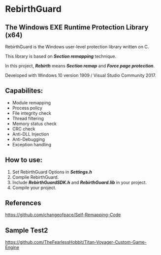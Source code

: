 # RebirthGuard

## The Windows EXE Runtime Protection Library (x64)


RebirthGuard is the Windows user-level protection library written on C.

This library is based on *__Section remapping__* technique.

In this project, *__Rebirth__* means *__Section remap__* and *__Force page protection__*.

Developed with Windows 10 version 1909 / Visual Studio Community 2017.


## Capabilites:
* Module remapping
* Process policy
* File integrity check
* Thread filtering
* Memory status check
* CRC check
* Anti-DLL Injection
* Anti-Debugging
* Exception handling


## How to use:
1. Set RebirthGuard Options in *__Settings.h__*
2. Complie RebirthGuard.
3. Include *__RebirthGuardSDK.h__* and *__RebirthGuard.lib__* in your project.
4. Compile your project.


## References
https://github.com/changeofpace/Self-Remapping-Code

## Sample Test2
https://github.com/TheFearlessHobbit/Titan-Voyager-Custom-Game-Engine

